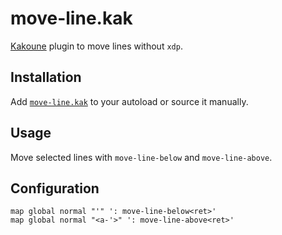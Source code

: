 # move-line.kak

[Kakoune] plugin to move lines without `xdp`.

## Installation

Add [`move-line.kak`](rc/move-line.kak) to your autoload or source it manually.

## Usage

Move selected lines with `move-line-below` and `move-line-above`.

## Configuration

``` kak
map global normal "'" ': move-line-below<ret>'
map global normal "<a-'>" ': move-line-above<ret>'
```

[Kakoune]: https://kakoune.org
